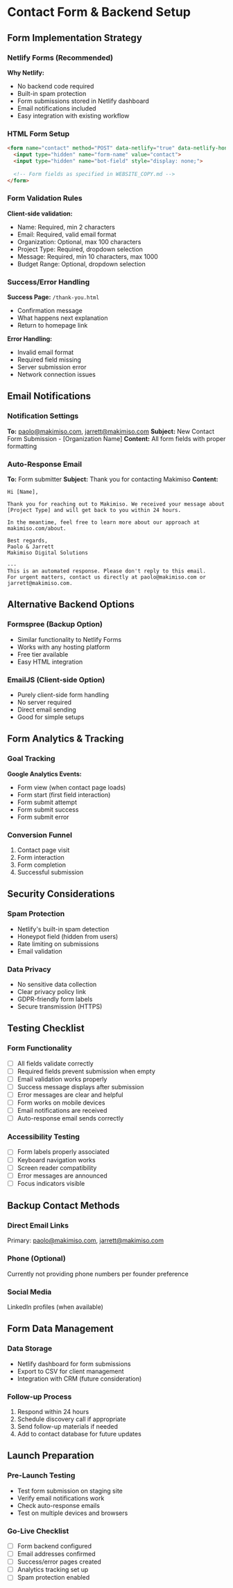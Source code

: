 # Contact Form & Backend Setup

## Form Implementation Strategy

### Netlify Forms (Recommended)
**Why Netlify:** 
- No backend code required
- Built-in spam protection
- Form submissions stored in Netlify dashboard
- Email notifications included
- Easy integration with existing workflow

### HTML Form Setup
```html
<form name="contact" method="POST" data-netlify="true" data-netlify-honeypot="bot-field">
  <input type="hidden" name="form-name" value="contact">
  <input type="hidden" name="bot-field" style="display: none;">
  
  <!-- Form fields as specified in WEBSITE_COPY.md -->
</form>
```

### Form Validation Rules
**Client-side validation:**
- Name: Required, min 2 characters
- Email: Required, valid email format
- Organization: Optional, max 100 characters
- Project Type: Required, dropdown selection
- Message: Required, min 10 characters, max 1000
- Budget Range: Optional, dropdown selection

### Success/Error Handling
**Success Page:** `/thank-you.html`
- Confirmation message
- What happens next explanation
- Return to homepage link

**Error Handling:**
- Invalid email format
- Required field missing
- Server submission error
- Network connection issues

## Email Notifications

### Notification Settings
**To:** paolo@makimiso.com, jarrett@makimiso.com
**Subject:** New Contact Form Submission - [Organization Name]
**Content:** All form fields with proper formatting

### Auto-Response Email
**To:** Form submitter
**Subject:** Thank you for contacting Makimiso
**Content:**
```
Hi [Name],

Thank you for reaching out to Makimiso. We received your message about [Project Type] and will get back to you within 24 hours.

In the meantime, feel free to learn more about our approach at makimiso.com/about.

Best regards,
Paolo & Jarrett
Makimiso Digital Solutions

---
This is an automated response. Please don't reply to this email.
For urgent matters, contact us directly at paolo@makimiso.com or jarrett@makimiso.com.
```

## Alternative Backend Options

### Formspree (Backup Option)
- Similar functionality to Netlify Forms
- Works with any hosting platform
- Free tier available
- Easy HTML integration

### EmailJS (Client-side Option)
- Purely client-side form handling
- No server required
- Direct email sending
- Good for simple setups

## Form Analytics & Tracking

### Goal Tracking
**Google Analytics Events:**
- Form view (when contact page loads)
- Form start (first field interaction)
- Form submit attempt
- Form submit success
- Form submit error

### Conversion Funnel
1. Contact page visit
2. Form interaction
3. Form completion
4. Successful submission

## Security Considerations

### Spam Protection
- Netlify's built-in spam detection
- Honeypot field (hidden from users)
- Rate limiting on submissions
- Email validation

### Data Privacy
- No sensitive data collection
- Clear privacy policy link
- GDPR-friendly form labels
- Secure transmission (HTTPS)

## Testing Checklist

### Form Functionality
- [ ] All fields validate correctly
- [ ] Required fields prevent submission when empty
- [ ] Email validation works properly
- [ ] Success message displays after submission
- [ ] Error messages are clear and helpful
- [ ] Form works on mobile devices
- [ ] Email notifications are received
- [ ] Auto-response email sends correctly

### Accessibility Testing
- [ ] Form labels properly associated
- [ ] Keyboard navigation works
- [ ] Screen reader compatibility
- [ ] Error messages are announced
- [ ] Focus indicators visible

## Backup Contact Methods

### Direct Email Links
Primary: paolo@makimiso.com, jarrett@makimiso.com

### Phone (Optional)
Currently not providing phone numbers per founder preference

### Social Media
LinkedIn profiles (when available)

## Form Data Management

### Data Storage
- Netlify dashboard for form submissions
- Export to CSV for client management
- Integration with CRM (future consideration)

### Follow-up Process
1. Respond within 24 hours
2. Schedule discovery call if appropriate
3. Send follow-up materials if needed
4. Add to contact database for future updates

## Launch Preparation

### Pre-Launch Testing
- Test form submission on staging site
- Verify email notifications work
- Check auto-response emails
- Test on multiple devices and browsers

### Go-Live Checklist
- [ ] Form backend configured
- [ ] Email addresses confirmed
- [ ] Success/error pages created
- [ ] Analytics tracking set up
- [ ] Spam protection enabled
